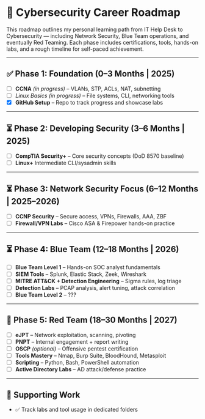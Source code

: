 # 🧭 Cybersecurity Career Roadmap

This roadmap outlines my personal learning path from IT Help Desk to Cybersecurity — including Network Security, Blue Team operations, and eventually Red Teaming. Each phase includes certifications, tools, hands-on labs, and a rough timeline for self-paced achievement.

---

## ✅ Phase 1: Foundation (0–3 Months | 2025)
- [ ] **CCNA** *(in progress)* – VLANs, STP, ACLs, NAT, subnetting
- [ ] **Linux Basics* (in progress)* – File systems, CLI, networking tools
- [x] **GitHub Setup** – Repo to track progress and showcase labs

---

## ⏳ Phase 2: Developing Security (3–6 Months | 2025)
- [ ] **CompTIA Security+** – Core security concepts (DoD 8570 baseline)
- [ ] **Linux+** Intermediate CLI/sysadmin skills

---

## ⏳ Phase 3: Network Security Focus (6–12 Months | 2025–2026)
- [ ] **CCNP Security** – Secure access, VPNs, Firewalls, AAA, ZBF
- [ ] **Firewall/VPN Labs** – Cisco ASA & Firepower hands-on practice

---

## ⏳ Phase 4: Blue Team (12–18 Months | 2026)
- [ ] **Blue Team Level 1** – Hands-on SOC analyst fundamentals
- [ ] **SIEM Tools** – Splunk, Elastic Stack, Zeek, Wireshark
- [ ] **MITRE ATT&CK + Detection Engineering** – Sigma rules, log triage
- [ ] **Detection Labs** – PCAP analysis, alert tuning, attack correlation
- [ ] **Blue Team Level 2** – ???
---

## 🔴 Phase 5: Red Team (18–30 Months | 2027)
- [ ] **eJPT** – Network exploitation, scanning, pivoting
- [ ] **PNPT** – Internal engagement + report writing
- [ ] **OSCP** *(optional)* – Offensive pentest certification
- [ ] **Tools Mastery** – Nmap, Burp Suite, BloodHound, Metasploit
- [ ] **Scripting** – Python, Bash, PowerShell automation
- [ ] **Active Directory Labs** – AD attack/defense practice
---

## 📁 Supporting Work
- ✅ Track labs and tool usage in dedicated folders


